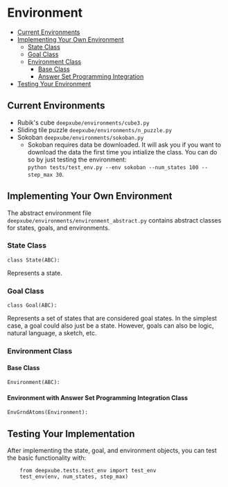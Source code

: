 # Environment
- [Current Environments](#current-environments)
- [Implementing Your Own Environment](#implementing-your-environment)
  - [State Class](#state-class) 
  - [Goal Class](#goal-class) 
  - [Environment Class](#environment-class)
    - [Base Class](#base-class)
    - [Answer Set Programming Integration](#environment-with-answer-set-programming-integration-class)
- [Testing Your Environment](#testing-your-implementation)

## Current Environments
- Rubik's cube `deepxube/environments/cube3.py`
- Sliding tile puzzle `deepxube/environments/n_puzzle.py`
- Sokoban `deepxube/environments/sokoban.py`
  - Sokoban requires data be downloaded. It will ask you if you want to download the data the first time you intialize the class.
You can do so by just testing the environment:\
`python tests/test_env.py --env sokoban --num_states 100 --step_max 30`.

## Implementing Your Own Environment
The abstract environment file `deepxube/environments/environment_abstract.py` contains abstract classes for states, 
goals, and environments.

### State Class
`class State(ABC):`

Represents a state.

### Goal Class
`class Goal(ABC):`

Represents a set of states that are considered goal states. In the simplest case, a goal could also just be a state. 
However, goals can also be logic, natural language, a sketch, etc.

### Environment Class

#### Base Class
`Environment(ABC):`

#### Environment with Answer Set Programming Integration Class
`EnvGrndAtoms(Environment):`


## Testing Your Implementation
After implementing the state, goal, and environment objects, you can test the basic functionality with:
```
    from deepxube.tests.test_env import test_env
    test_env(env, num_states, step_max)
```